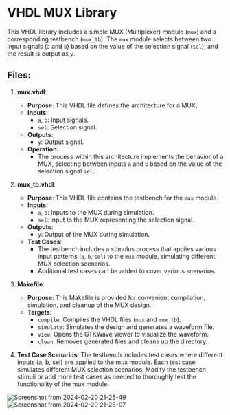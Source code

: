 # VHDL MUX Library

This VHDL library includes a simple MUX (Multiplexer) module (`mux`) and a corresponding testbench (`mux_tb`). The `mux` module selects between two input signals (`a` and `b`) based on the value of the selection signal (`sel`), and the result is output as `y`.

## Files:

1. **mux.vhdl**:
   - **Purpose**: This VHDL file defines the architecture for a MUX.
   - **Inputs**:
     - `a`, `b`: Input signals.
     - `sel`: Selection signal.
   - **Outputs**:
     - `y`: Output signal.
   - **Operation**:
     - The process within this architecture implements the behavior of a MUX, selecting between inputs `a` and `b` based on the value of the selection signal `sel`.

2. **mux_tb.vhdl**:
   - **Purpose**: This VHDL file contains the testbench for the `mux` module.
   - **Inputs**:
     - `a`, `b`: Inputs to the MUX during simulation.
     - `sel`: Input to the MUX representing the selection signal.
   - **Outputs**:
     - `y`: Output of the MUX during simulation.
   - **Test Cases**:
     - The testbench includes a stimulus process that applies various input patterns (`a`, `b`, `sel`) to the `mux` module, simulating different MUX selection scenarios.
     - Additional test cases can be added to cover various scenarios.

3. **Makefile**:
   - **Purpose**: This Makefile is provided for convenient compilation, simulation, and cleanup of the MUX design.
   - **Targets**:
     - `compile`: Compiles the VHDL files (`mux` and `mux_tb`).
     - `simulate`: Simulates the design and generates a waveform file.
     - `view`: Opens the GTKWave viewer to visualize the waveform.
     - `clean`: Removes generated files and cleans up the directory.

4. **Test Case Scenarios**:
The testbench includes test cases where different inputs (a, b, sel) are applied to the mux module.
Each test case simulates different MUX selection scenarios.
Modify the testbench stimuli or add more test cases as needed to thoroughly test the functionality of the mux module.

![Screenshot from 2024-02-20 21-25-49](https://github.com/MohitReezal/Embedded-practical/assets/140707863/185944e9-b10d-4c98-913e-5c6e5562cc11)
![Screenshot from 2024-02-20 21-26-07](https://github.com/MohitReezal/Embedded-practical/assets/140707863/b2ff9668-7c4b-49fc-a846-bd96ddaf347b)
